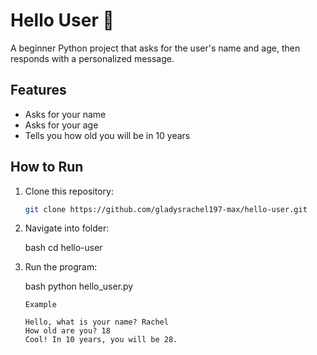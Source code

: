 # Hello User 🎉

A beginner Python project that asks for the user's name and age, then responds with a personalized message.  

## Features
- Asks for your name  
- Asks for your age  
- Tells you how old you will be in 10 years  

## How to Run
1. Clone this repository:  
   ```bash
   git clone https://github.com/gladysrachel197-max/hello-user.git

2. Navigate  into folder:

     bash
    cd hello-user

3. Run the program:
     
    bash
    python hello_user.py

       Example

       Hello, what is your name? Rachel
       How old are you? 18
       Cool! In 10 years, you will be 28.

